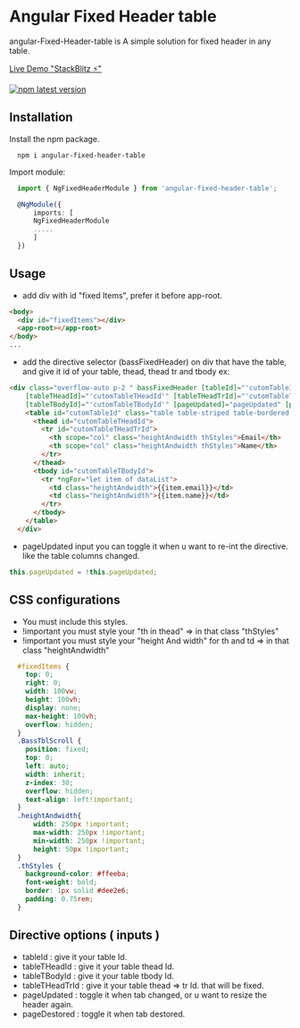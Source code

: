 # Angular Fixed Header table

angular-Fixed-Header-table is A simple solution for fixed header in any table.



[Live Demo "StackBlitz ⚡️"](https://stackblitz.com/edit/angular-ivy-tsljzh)


<a href="https://www.npmjs.com/package/angular-fixed-header-table"><img src="https://img.shields.io/badge/npm-v1.0.0-blue" alt="npm latest version" ></a>


## Installation

Install the npm package.
```
  npm i angular-fixed-header-table
```
Import module:
```ts
  import { NgFixedHeaderModule } from 'angular-fixed-header-table';

  @NgModule({
      imports: [
      NgFixedHeaderModule
      .....
      ]
  })
```


## Usage

- add div with id "fixed Items", prefer it before app-root.

```html
<body>
  <div id="fixedItems"></div>
  <app-root></app-root>
</body>
...
```



- add the directive selector (bassFixedHeader) on div that have the table, and give it id of your table, thead, thead tr and  tbody
  ex:
```html
<div class="overflow-auto p-2 " bassFixedHeader [tableId]="'cutomTableId'"
    [tableTHeadId]="'cutomTableTHeadId'" [tableTHeadTrId]="'cutomTableTHeadTrId'"
    [tableTBodyId]="'cutomTableTBodyId'" [pageUpdated]="pageUpdated" [pageDestored]="pageDestored">
    <table id="cutomTableId" class="table table-striped table-bordered table-hover">
      <thead id="cutomTableTHeadId">
        <tr id="cutomTableTHeadTrId">
          <th scope="col" class="heightAndwidth thStyles">Email</th>
          <th scope="col" class="heightAndwidth thStyles">Name</th>
        </tr>
      </thead>
      <tbody id="cutomTableTBodyId">
        <tr *ngFor="let item of dataList">
          <td class="heightAndwidth">{{item.email}}</td>
          <td class="heightAndwidth">{{item.name}}</td>
        </tr>
      </tbody>
    </table>
  </div>
```



- pageUpdated input you can toggle it when u want to re-int the directive.
    like the table columns changed.

```ts
this.pageUpdated = !this.pageUpdated;
```

## CSS configurations
- You must include this styles.
- !important you must style your "th in thead" => in that class "thStyles"
- !important you must style your "height And width" for th and td => in that class "heightAndwidth"

```css
  #fixedItems {
    top: 0;
    right: 0;
    width: 100vw;
    height: 100vh;
    display: none;
    max-height: 100vh;
    overflow: hidden;
  }
  .BassTblScroll {
    position: fixed;
    top: 0;
    left: auto;
    width: inherit;
    z-index: 30;
    overflow: hidden;
    text-align: left!important;
  }
  .heightAndwidth{
      width: 250px !important;
      max-width: 250px !important;
      min-width: 250px !important;
      height: 50px !important;
  }
  .thStyles {
    background-color: #ffeeba;
    font-weight: bold;
    border: 1px solid #dee2e6;
    padding: 0.75rem;
  }
```


## Directive options ( inputs )
- tableId        : give it your table Id.
- tableTHeadId   : give it your table thead Id.
- tableTBodyId   : give it your table tbody Id.
- tableTHeadTrId : give it your table thead => tr Id. that will be fixed.
- pageUpdated    : toggle it when tab changed, or u want to resize the header again.
- pageDestored   : toggle it when tab destored.
